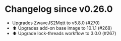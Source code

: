 # Changelog since v0.26.0
- Upgrades ZwaveJS2Mqtt to v5.8.0 (#270) 
- ⬆️ Upgrades add-on base image to 10.1.1 (#268) 
- ⬆ Upgrade lock-threads workflow to 3.0.0 (#267) 

